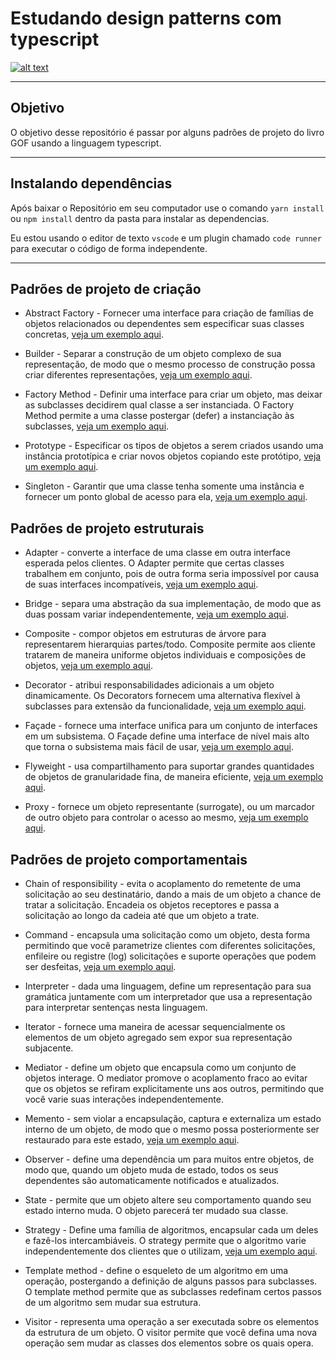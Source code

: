 # Estudando design patterns com typescript

[![alt text](https://blog.rocketseat.com.br/content/images/size/w2000/2019/03/5_ferramentas_em_alta_para_desenvolvedores_React.png "Link para o site de onde a arte saiu :)")](https://blog.rocketseat.com.br/5-ferramentas-em-alta-react/)

---

## Objetivo

O objetivo desse repositório é passar por alguns padrões de projeto do livro GOF usando a linguagem typescript.

---

## Instalando dependências

Após baixar o Repositório em seu computador use o comando `yarn install` ou `npm install` dentro da pasta para instalar as dependencias.

Eu estou usando o editor de texto `vscode` e um plugin chamado `code runner` para executar o código de forma independente.

---

## Padrões de projeto de criação

- Abstract Factory - Fornecer uma interface para criação de famílias de objetos relacionados ou dependentes sem especificar suas classes concretas, [veja um exemplo aqui](./creational/Abstract-Factory/README.md).

- Builder - Separar a construção de um objeto complexo de sua representação, de modo que o mesmo processo de construção possa criar diferentes representações, [veja um exemplo aqui](./creational/Builder/README.md).

- Factory Method - Definir uma interface para criar um objeto, mas deixar as subclasses decidirem qual classe a ser instanciada. O Factory Method permite a uma classe postergar (defer) a instanciação às subclasses, [veja um exemplo aqui](./creational/Factory-Method/README.md).

- Prototype - Especificar os tipos de objetos a serem criados usando uma instância prototípica e criar novos objetos copiando este protótipo, [veja um exemplo aqui](./creational/Prototype/README.md).

- Singleton - Garantir que uma classe tenha somente uma instância e fornecer um ponto global de acesso para ela, [veja um exemplo aqui](./creational/Singleton/README.md).

## Padrões de projeto estruturais

- Adapter - converte a interface de uma classe em outra interface esperada pelos clientes. O Adapter permite que certas classes trabalhem em conjunto, pois de outra forma seria impossível por causa de suas interfaces incompatíveis, [veja um exemplo aqui](./structural/Adapter/README.md).

- Bridge - separa uma abstração da sua implementação, de modo que as duas possam variar independentemente, [veja um exemplo aqui](./structural/Bridge/README.md).

- Composite - compor objetos em estruturas de árvore para representarem hierarquias partes/todo. Composite permite aos cliente tratarem de maneira uniforme objetos individuais e composições de objetos, [veja um exemplo aqui](./structural/Composite/README.md).

- Decorator - atribui responsabilidades adicionais a um objeto dinamicamente. Os Decorators fornecem uma alternativa flexível à subclasses para extensão da funcionalidade, [veja um exemplo aqui](./structural/Decorator/README.md).

- Façade - fornece uma interface unifica para um conjunto de interfaces em um subsistema. O Façade define uma interface de nível mais alto que torna o subsistema mais fácil de usar, [veja um exemplo aqui](./structural/Facade/README.md).

- Flyweight - usa compartilhamento para suportar grandes quantidades de objetos de granularidade fina, de maneira eficiente, [veja um exemplo aqui](./structural/Flyweight/README.md).

- Proxy - fornece um objeto representante (surrogate), ou um marcador de outro objeto para controlar o acesso ao mesmo, [veja um exemplo aqui](./structural/Proxy/README.md).

## Padrões de projeto comportamentais

- Chain of responsibility - evita o acoplamento do remetente de uma solicitação ao seu destinatário, dando a mais de um objeto a chance de tratar a solicitação. Encadeia os objetos receptores e passa a solicitação ao longo da cadeia até que um objeto a trate.

- Command - encapsula uma solicitação como um objeto, desta forma permitindo que você parametrize clientes com diferentes solicitações, enfileire ou registre (log) solicitações e suporte operações que podem ser desfeitas, [veja um exemplo aqui](./behavioural/Command/README.md).

- Interpreter - dada uma linguagem, define um representação para sua gramática juntamente com um interpretador que usa a representação para interpretar sentenças nesta linguagem.

- Iterator - fornece uma maneira de acessar sequencialmente os elementos de um objeto agregado sem expor sua representação subjacente.

- Mediator - define um objeto que encapsula como um conjunto de objetos interage. O mediator promove o acoplamento fraco ao evitar que os objetos se refiram explicitamente uns aos outros, permitindo que você varie suas interações independentemente.

- Memento - sem violar a encapsulação, captura e externaliza um estado interno de um objeto, de modo que o mesmo possa posteriormente ser restaurado para este estado, [veja um exemplo aqui](./behavioural/Memento/README.md).

- Observer - define uma dependência um para muitos entre objetos, de modo que, quando um objeto muda de estado, todos os seus dependentes são automaticamente notificados e atualizados.

- State - permite que um objeto altere seu comportamento quando seu estado interno muda. O objeto parecerá ter mudado sua classe.

- Strategy - Define uma família de algoritmos, encapsular cada um deles e fazê-los intercambiáveis. O strategy permite que o algoritmo varie independentemente dos clientes que o utilizam, [veja um exemplo aqui](./behavioural/Strategy/README.md).

- Template method - define o esqueleto de um algoritmo em uma operação, postergando a definição de alguns passos para subclasses. O template method permite que as subclasses redefinam certos passos de um algoritmo sem mudar sua estrutura.

- Visitor - representa uma operação a ser executada sobre os elementos da estrutura de um objeto. O visitor permite que você defina uma nova operação sem mudar as classes dos elementos sobre os quais opera.
